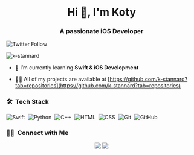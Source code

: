 <h1 align="center">Hi 👋, I'm Koty</h1>
<h3 align="center">A passionate iOS Developer</h3>

![Twitter Follow](https://img.shields.io/twitter/follow/sbk_dev?style=social)&nbsp;

<p align="left"> <img src="https://komarev.com/ghpvc/?username=k-stannard&label=Profile%20views&color=0e75b6&style=flat" alt="k-stannard" /> </p>



- 🌱 I’m currently learning **Swift & iOS Development**

- 👨‍💻 All of my projects are available at [https://github.com/k-stannard?tab=repositories](https://github.com/k-stannard?tab=repositories)



### 🛠 &nbsp;Tech Stack

![Swift](https://img.shields.io/badge/-Swift-05122A?style=flat&logo=swift)&nbsp;
![Python](https://img.shields.io/badge/-Python-05122A?style=flat&logo=python)&nbsp;
![C++](https://img.shields.io/badge/-C++-05122A?style=flat&logo=C%2B%2B&logoColor=00599C)&nbsp;
![HTML](https://img.shields.io/badge/-HTML-05122A?style=flat&logo=HTML5)&nbsp;
![CSS](https://img.shields.io/badge/-CSS-05122A?style=flat&logo=CSS3&logoColor=1572B6)&nbsp;
![Git](https://img.shields.io/badge/-Git-05122A?style=flat&logo=git)&nbsp;
![GitHub](https://img.shields.io/badge/-GitHub-05122A?style=flat&logo=github)&nbsp;

### 🤝🏻 &nbsp;Connect with Me

<p align="center">
<a href="https://linkedin.com/in/koty-stannard-6b4524176"><img src="https://img.shields.io/badge/-Koty%20Stannard-0077B5?style=flat&logo=Linkedin&logoColor=white"/></a>
<a href="mailto:k.stannard@live.com"><img src="https://img.shields.io/badge/-k.stannard@live.com-D14836?style=flat&logo=Gmail&logoColor=white"/></a>
</p>
